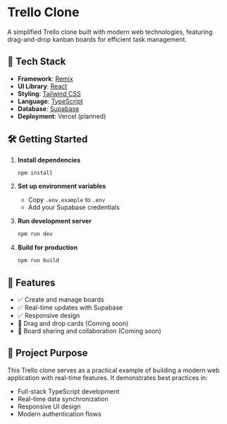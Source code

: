 # Trello Clone

A simplified Trello clone built with modern web technologies, featuring drag-and-drop kanban boards for efficient task management.

## 🚀 Tech Stack

- **Framework**: [Remix](https://remix.run/)
- **UI Library**: [React](https://reactjs.org/)
- **Styling**: [Tailwind CSS](https://tailwindcss.com/)
- **Language**: [TypeScript](https://www.typescriptlang.org/)
- **Database**: [Supabase](https://supabase.com/)
- **Deployment**: Vercel (planned)

## 🛠️ Getting Started

1. **Install dependencies**
   ```bash
   npm install
   ```

2. **Set up environment variables**
   - Copy `.env.example` to `.env`
   - Add your Supabase credentials

3. **Run development server**
   ```bash
   npm run dev
   ```

4. **Build for production**
   ```bash
   npm run build
   ```

## 🎯 Features

- ✅ Create and manage boards
- ✅ Real-time updates with Supabase
- ✅ Responsive design
- 🚧 Drag and drop cards (Coming soon)
- 🚧 Board sharing and collaboration (Coming soon)

## 📝 Project Purpose

This Trello clone serves as a practical example of building a modern web application with real-time features. It demonstrates best practices in:
- Full-stack TypeScript development
- Real-time data synchronization
- Responsive UI design
- Modern authentication flows

